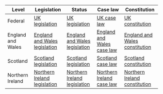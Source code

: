 | Level | Legislation | Status | Case law | Constitution |
|---|---|---|---|---|
| Federal | [UK legislation](https://www.legislation.gov.uk/) | [UK legislation](https://www.legislation.gov.uk/) | [UK case law](https://www.bailii.org/uk/cases/) | [UK constitution](https://www.legislation.gov.uk/ukpga/Eliz2/2/1) |
| England and Wales | [England and Wales legislation](https://www.legislation.gov.uk/uk/legislation/england-and-wales/) | [England and Wales legislation](https://www.legislation.gov.uk/uk/legislation/england-and-wales/) | [England and Wales case law](https://www.bailii.org/ew/cases/) | [England and Wales constitution](https://www.legislation.gov.uk/ukpga/Eliz2/2/1) |
| Scotland | [Scotland legislation](https://www.legislation.gov.uk/uk/legislation/scotland/) | [Scotland legislation](https://www.legislation.gov.uk/uk/legislation/scotland/) | [Scotland case law](https://www.scotcourts.gov.uk/search-judgments) | [Scotland constitution](https://www.legislation.gov.uk/ukpga/Eliz2/2/1) |
| Northern Ireland | [Northern Ireland legislation](https://www.legislation.gov.uk/uk/legislation/northern-ireland/) | [Northern Ireland legislation](https://www.legislation.gov.uk/uk/legislation/northern-ireland/) | [Northern Ireland case law](https://www.bailii.org/ni/cases/) | [Northern Ireland constitution](https://www.legislation.gov.uk/ukpga/Eliz2/2/1) |